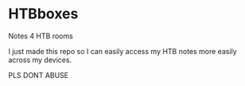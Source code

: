 # HTBboxes

Notes 4 HTB rooms

I just made this repo so I can easily access my HTB notes more easily across my devices.

PLS DONT ABUSE 
